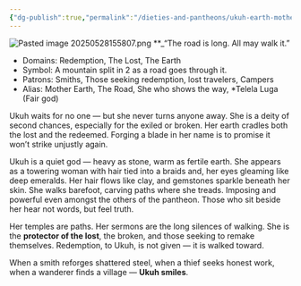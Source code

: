 ```yaml
---
{"dg-publish":true,"permalink":"/dieties-and-pantheons/ukuh-earth-mother/","created":"2025-05-28T03:21:51.940-04:00","updated":"2025-08-25T00:17:16.204-04:00"}
---
```


![Pasted image 20250528155807.png](/img/user/Pics/Pasted%20image%2020250528155807.png)
**_“The road is long. All may walk it.”

- Domains: Redemption, The Lost, The Earth
- Symbol: A mountain split in 2 as a road goes through it.
- Patrons: Smiths, Those seeking redemption, lost travelers, Campers
- Alias: Mother Earth, The Road, She who shows the way, *Telela Luga (Fair god)

Ukuh waits for no one — but she never turns anyone away. She is a deity of second chances, especially for the exiled or broken. Her earth cradles both the lost and the redeemed. Forging a blade in her name is to promise it won’t strike unjustly again.

Ukuh is a quiet god — heavy as stone, warm as fertile earth. She appears as a towering woman with hair tied into a braids and, her eyes gleaming like deep emeralds. Her hair flows like clay, and gemstones sparkle beneath her skin. She walks barefoot, carving paths where she treads. Imposing and powerful even amongst the others of the pantheon. Those who sit beside her hear not words, but feel truth.

Her temples are paths. Her sermons are the long silences of walking. She is the **protector of the lost**, the broken, and those seeking to remake themselves. Redemption, to Ukuh, is not given — it is walked toward.

When a smith reforges shattered steel, when a thief seeks honest work, when a wanderer finds a village — **Ukuh smiles**.


